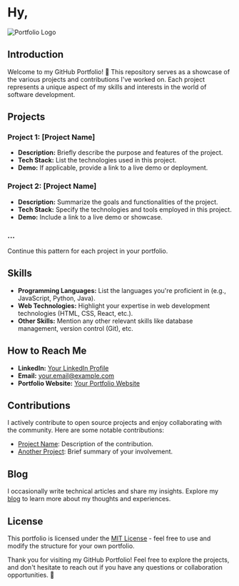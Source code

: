 # Hy,

![Portfolio Logo](link/to/portfolio-logo.png)

## Introduction

Welcome to my GitHub Portfolio! 👋 This repository serves as a showcase of the various projects and contributions I've worked on. Each project represents a unique aspect of my skills and interests in the world of software development.

## Projects

### Project 1: [Project Name]

- **Description:** Briefly describe the purpose and features of the project.
- **Tech Stack:** List the technologies used in this project.
- **Demo:** If applicable, provide a link to a live demo or deployment.

### Project 2: [Project Name]

- **Description:** Summarize the goals and functionalities of the project.
- **Tech Stack:** Specify the technologies and tools employed in this project.
- **Demo:** Include a link to a live demo or showcase.

### ...

Continue this pattern for each project in your portfolio.

## Skills

- **Programming Languages:** List the languages you're proficient in (e.g., JavaScript, Python, Java).
- **Web Technologies:** Highlight your expertise in web development technologies (HTML, CSS, React, etc.).
- **Other Skills:** Mention any other relevant skills like database management, version control (Git), etc.

## How to Reach Me

- **LinkedIn:** [Your LinkedIn Profile](https://www.linkedin.com/in/your-username)
- **Email:** your.email@example.com
- **Portfolio Website:** [Your Portfolio Website](https://www.yourportfolio.com)

## Contributions

I actively contribute to open source projects and enjoy collaborating with the community. Here are some notable contributions:

- [Project Name](link/to/contribution): Description of the contribution.
- [Another Project](link/to/contribution): Brief summary of your involvement.

## Blog

I occasionally write technical articles and share my insights. Explore my [blog](link/to/blog) to learn more about my thoughts and experiences.

## License

This portfolio is licensed under the [MIT License](LICENSE.md) - feel free to use and modify the structure for your own portfolio.

Thank you for visiting my GitHub Portfolio! Feel free to explore the projects, and don't hesitate to reach out if you have any questions or collaboration opportunities. 🚀
